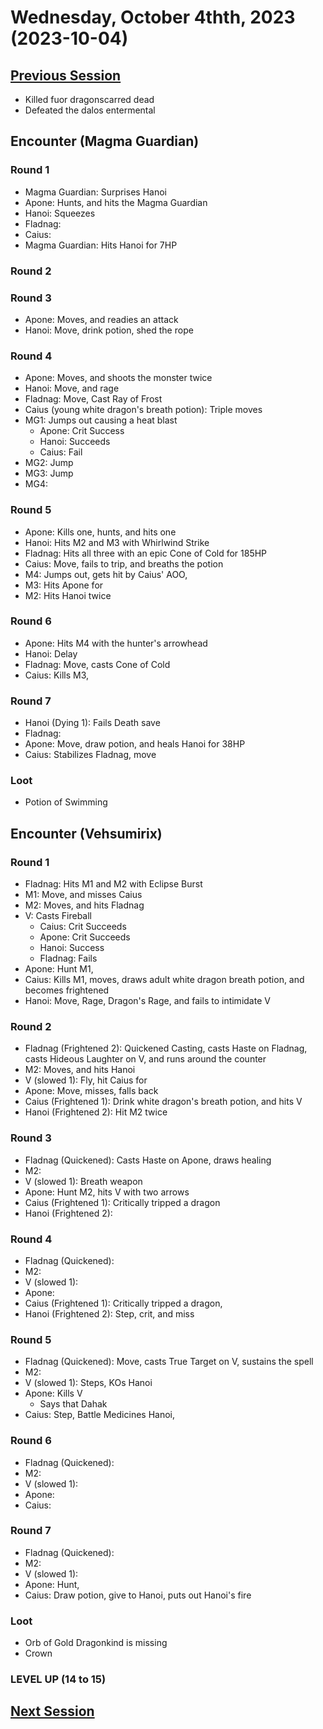 # Wednesday, October 4thth, 2023 (2023-10-04)

## [Previous Session](./2023-09-27.md)

- Killed fuor dragonscarred dead
- Defeated the dalos entermental

## Encounter (Magma Guardian)

### Round 1

- Magma Guardian: Surprises Hanoi
- Apone: Hunts, and hits the Magma Guardian
- Hanoi: Squeezes
- Fladnag:
- Caius:
- Magma Guardian: Hits Hanoi for 7HP

### Round 2

### Round 3

- Apone: Moves, and readies an attack
- Hanoi: Move, drink potion, shed the rope

### Round 4

- Apone: Moves, and shoots the monster twice
- Hanoi: Move, and rage
- Fladnag: Move, Cast Ray of Frost
- Caius (young white dragon's breath potion): Triple moves
- MG1: Jumps out causing a heat blast
  - Apone: Crit Success
  - Hanoi: Succeeds
  - Caius: Fail
- MG2: Jump
- MG3: Jump
- MG4:

### Round 5

- Apone: Kills one, hunts, and hits one
- Hanoi: Hits M2 and M3 with Whirlwind Strike
- Fladnag: Hits all three with an epic Cone of Cold for 185HP
- Caius: Move, fails to trip, and breaths the potion
- M4: Jumps out, gets hit by Caius' AOO,
- M3: Hits Apone for
- M2: Hits Hanoi twice

### Round 6

- Apone: Hits M4 with the hunter's arrowhead
- Hanoi: Delay
- Fladnag: Move, casts Cone of Cold
- Caius: Kills M3,

### Round 7

- Hanoi (Dying 1): Fails Death save
- Fladnag:
- Apone: Move, draw potion, and heals Hanoi for 38HP
- Caius: Stabilizes Fladnag, move

### Loot

- Potion of Swimming

## Encounter (Vehsumirix)

### Round 1

- Fladnag: Hits M1 and M2 with Eclipse Burst
- M1: Move, and misses Caius
- M2: Moves, and hits Fladnag
- V: Casts Fireball
  - Caius: Crit Succeeds
  - Apone: Crit Succeeds
  - Hanoi: Success
  - Fladnag: Fails
- Apone: Hunt M1,
- Caius: Kills M1, moves, draws adult white dragon breath potion, and becomes frightened
- Hanoi: Move, Rage, Dragon's Rage, and fails to intimidate V

### Round 2

- Fladnag (Frightened 2): Quickened Casting, casts Haste on Fladnag, casts Hideous Laughter on V, and runs around the counter
- M2: Moves, and hits Hanoi
- V (slowed 1): Fly, hit Caius for
- Apone: Move, misses, falls back
- Caius (Frightened 1): Drink white dragon's breath potion, and hits V
- Hanoi (Frightened 2): Hit M2 twice

### Round 3

- Fladnag (Quickened): Casts Haste on Apone, draws healing
- M2:
- V (slowed 1): Breath weapon
- Apone: Hunt M2, hits V with two arrows
- Caius (Frightened 1): Critically tripped a dragon
- Hanoi (Frightened 2):

### Round 4

- Fladnag (Quickened):
- M2:
- V (slowed 1):
- Apone:
- Caius (Frightened 1): Critically tripped a dragon,
- Hanoi (Frightened 2): Step, crit, and miss

### Round 5

- Fladnag (Quickened): Move, casts True Target on V, sustains the spell
- M2:
- V (slowed 1): Steps, KOs Hanoi
- Apone: Kills V
  - Says that Dahak
- Caius: Step, Battle Medicines Hanoi,

### Round 6

- Fladnag (Quickened):
- M2:
- V (slowed 1):
- Apone:
- Caius:

### Round 7

- Fladnag (Quickened):
- M2:
- V (slowed 1):
- Apone: Hunt,
- Caius: Draw potion, give to Hanoi, puts out Hanoi's fire

### Loot

- Orb of Gold Dragonkind is missing
- Crown

### LEVEL UP (14 to 15)

## [Next Session](./2023-XX-XX.md)
